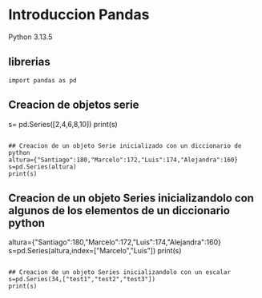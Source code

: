 # Introduccion Pandas
Python 3.13.5
## librerias
```
import pandas as pd
```
## Creacion de objetos serie
s= pd.Series([2,4,6,8,10])
print(s)
```

## Creacion de un objeto Serie inicializado con un diccionario de python
altura={"Santiago":180,"Marcelo":172,"Luis":174,"Alejandra":160}
s=pd.Series(altura)
print(s)
```

## Creacion de un objeto Series inicializandolo con algunos de los elementos de un diccionario python
altura={"Santiago":180,"Marcelo":172,"Luis":174,"Alejandra":160}
s=pd.Series(altura,index=["Marcelo","Luis"])
print(s)
```

## Creacion de un objeto Series inicializandolo con un escalar
s=pd.Series(34,["test1","test2","test3"])
print(s)
```